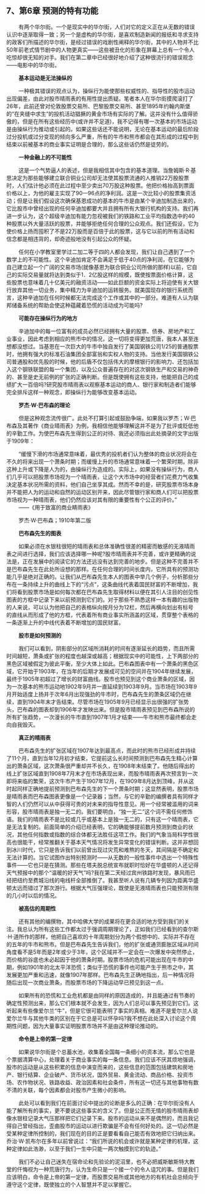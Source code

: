 ##  7、第6章 预测的特有功能

　　 有两个华尔街。一个是现实中的华尔街，人们对它的定义正在从无数的错误认识中逐渐取得一致；另一个是虚构的华尔街，是喜欢制造新闻的报纸和寻求支持的政客们所描述的华尔街，是经过错误的戏剧性阐释的华尔街，其中的人物并不比50年前老式情节剧中的人物更真实——这些被丑化的形象在屏幕上总有一个令人吃惊却很无知的对手。我们在第二章中已经很好地介绍了这种很流行的错误观念——电影中的华尔街。 

　　 **基本运动是无法操纵的**

　　 一种极其错误的观点认为，操纵行为能使那些权威性的、指导性的股市运动出现偏差，由此对股市晴雨表的有用性提出质疑。笔者本人在华尔街摸爬滚打了26年，此前还曾对伦敦股票交易所、巴黎股票交易所、甚至1895年约翰内斯堡的“在夹缝中求生”的投机活动猖撅的黄金市场有实际的了解。这并没有什么值得骄傲的，但是在所有这些经历中(或许并不足道)，我不记得有哪一次基本的市场运动是由操纵行为推动或引起的。如果这些话还不能说明，无论在基本运动的最后阶段过分投机或过分变现的倾向多么严重，所有的牛市和熊市都会在其形成的过程中到结束以前被基本的商业事实证明是合理的，那么这些话仍然是徒劳的。

　　 **一种金融上的不可能性**

　　 这是一个气势逼人的表述，但是我相信其中包含的基本道理。当詹姆斯·R·基思决定为那些能够建立联合铜业公司却无法使其股票流通的人推销22万股股票时，人们估计他必须在此过程中至少卖出70万股这种股票。他把价格抬高到票面价格以上，为他的雇主实现了90一96点的净利润。这是一次比较小的股票集资活动；但是让我们假设这次确保基恩成功的基本的牛市是由某个辛迪加制造出来的，它比股市中曾经出现的任何辛迪加都要大并且拥有所有大银行机构的支持。我们再进一步认为，这个超级辛迪加有能力忽视被我们的铁路和工业平均指数选中的40种股票以外大量活跃的股票，并能够拒绝任何合理的公众观点。我们还假设，它为使价格上扬而囤积了不是22万股而是百倍于此的股票，这与它以前的所有活动和信念都是相违背的，却奇迹般地没有引起公众的怀疑。 

　　 任何在小学教室里学过二加二等于四的人都会发现，我们让自己遇到了一个数学上的不可能性。这个辛迪加肯定不会满足于低于40点的净利润，在它能够为自己建立起一个广阔的交易市场(就像基恩为联合铜业公司所做的那样)以前，它自己的实际交易量就将达到类似于1．2亿股这样的规模，既使按票面价格计算，这些股票也意味着几十亿美元的融资活动——如此巨额的资金实际上将迫使有关大银行放弃其他一切业务，集中精力为辛迪加的运转服务。就美国现存的银行系统而言，这种辛迪加在任何时候都无法完成这个工作或其中的一部分。难道有人认为联邦储备系统的帮助会使这种蕴藏着恐慌的活动成为可能吗? 

　　 **可能存在操纵行为的地方** 

　　 辛迪加中的每一位富有的成员必然已经拥有大量的股票、债券、房地产和工业事业，因此考虑到相应的熊市中的情况，这一切将变得更加荒唐，我本人甚至连想都没想过。当基恩在一次巨大的牛市中独自发行了美国钢铁公司1/25的普通股票时，他拥有强大的标准石油集团全部富翁和实权人物的支持。当他发行美国钢铁公司普通股和优先股的时候，他的后盾不仅包括伟大的摩根银行的影响力、还包括加入这个钢铁联盟的每一个集团，以及公众普遍存在的对这次钢铁生产和交易的神奇的、甚至是史无前例的扩张的正确判断。但是既使拥有这些支持，他能把自己的成绩扩大一百倍吗?研究股市晴雨表以观察基本运动的商人、银行家和制造者们能够完全排斥这样一种观念，即操纵行为能够改变基本运动。 

　　 **罗杰·W·巴布森的理论**

　　 但是这种观念流传很广。此处不打算引起或鼓励争端，如果我以罗杰；W·巴布森及其著作《商业晴雨表》为例，我相信他能够理解这并不是为了批评或贬低他的辛勤工作。为使巴布森先生得到公正的对待、我还必须指出此处摘录的文字出版于1909年： 

　　 “缓慢下滑的市场通常意味着，最优秀的投机者们认为整体的商业状况将会在不久的将来出现一个萧条时期；而缓慢上升的市场通常意味着一个繁荣时期，除非这种上升或下降是人为的，由操纵行为造成的。实际上，如果没有操纵行为，商人们几乎可以把股票市场视为一个晴雨表，让这个大市场中的经营者们花费力气收集决定基本状况所需的资料，他们自己坐享其成。然而不幸的是，研究股票市场本身并不能把人为的运动和自然的运动区别开来，因此尽管银行家和商人们可以把股票市场视为一种晴雨表，他们仍然应该对其有限的重要性有个公正的评价。” 
　　 ——《用于致富的商业睛雨表》 

　　 罗杰·W·巴布森；1910年第二版 

　　 **巴布森先生的图表**

　　 如果必须在水银柱很短的晴雨表和总体准确性很差的精密而敏感的无液晴雨表之间进行选择，我们应该选择哪一种呢?股市晴雨表并不完善，或许更精确的说法是，正在发展中的阅读它的方法还远没有达到完善的地步。但是这种不完善并不是巴布森先生在此处所设想的那样。在任何合理的时间长度内，它所具有的预测功能几乎是绝对正确的。让我们从巴布森先生本人的图表中举几个例子，分析那些分布在一条持续上升的曲线上下的“污点”，这条曲线代表着国民财富的不断增加，我们将看到股票市场是如何每次都在巴布森先生取得材料以便在其引人注目的创见性图表的方框中记录下来以前预测到它们的。对于那些不熟悉这样一本有趣的出版物的人来说，可以认为他把自己的表格纵向按月分为12栏，然后再横向划出有标号的直线从而形成了他的方框，代表着所有商业事实所涵盖的区域，贯穿整个表格的一条逐渐上升的中线代表着不断增加的国民财富。 

　　 **股市是如何预测的** 

　　 我们可以看到，阴影部分的区域所消耗的时间有逐渐延长的趋势，而且所需时间越短，萧条或扩张的程度也越深或越高；根据现实中的可能性，上下两部分的黑色区域被假定为彼此平衡，至少大体上如此。巴布森图表中有一个萧条的黑色区域，它开始于1903年，在当年的后期才发展成可见的空间并在1904年继续发展，最终于1905年初超过了增长的财富曲线。股市也预见到这个商业萧条的区域，因为一次基本的熊市运动地1902年9月并一直延续到1903年9月。当市场在1903年9月开始适度上扬并于次年6月出现强劲的牛市时，巴布森先生的萧条区域仍在继续，直到1904年末才告结束。尽管市场在1905年9月已经显示出很强的扩张势头，巴布森的图表却到1906年才发映出来。但是股市晴雨表预见到巴布森所说的所有扩张趋势，一次漫长的牛市直到1907年1月才结束——牛市和熊市最终都会走向自我毁灭。 

　　 **真正的晴雨表**

　　 巴布森先生的扩张区域在1907年达到最高点，而此时的熊市已经形成并持续了11个月，直到当年12月初才结束，它提前这么长时间预测到巴布森先生精心计算出的萧条区域，这次萧条很严重却并不长久，在1908年末结束了。他随后得出的线上扩张区域直到1908年7月末才在市场表现出来，而股市晴雨表再次预言到一次即将来临的繁荣，这次牛市产生于1907年12月，在1909年8月达到顶峰，并从这时起同样正确地提前预测到巴布森先生的下一个萧条时期；这显然表明，股票市场是晴雨表而巴布森图表更像是一个记录器；当然，与它的辛勤的编撰者具有同样才智的人们仍然可以从中获得可贵的对未来的指导性意见。用一个经常被滥用的词来形容，股市晴雨表是独一无二的。我们要明白，“独一无二”这个词不需任何修饰语。我们的晴雨表不是比较或几乎或基本上是独一无二的，只有这一个晴雨表，它是无法复制的。前面简单的介绍已经表明，它的确能够提前数月预测到商业的状况，其他任何指数或指数的综合体都无法胜任这项工作。我们的气象当局科学性很高也很能干，经常推翻关于基本天气情况将发生异常变化的错误判断。这并非想回到冰川时代，它只是告诉我们以前曾出现过灾荒和难熬的冬天，其间隔是不确定和无法计算的。当它试图作出特别预测时——从无数的一般性事件中选出一个特殊性事件——它也只是在猜测。那些在塔夫脱总统宣布就职时恰好在华盛顿的人还记得天气预报中的那个“温暖的好天气”吗?我在第二天经过宾州铁路时发现，暴风雨已经把纽约至费城沿线的电线杆全部推倒了。我甚至听人说有几辆专列因为距离华盛顿太远而错过了那次游行。根据大气压强理论，既使是无液晴雨表也只能预测有限的几小时以后的情况。 

　　 **被高估的周期性**

　　 还有其他的编撰物，其中哈佛大学的成果将在更合适的地方受到我们的关注。我总认为所有这些工作都太过于强调周期理论了，正如我们已经看到的查尔斯·H·道所作的那样，他把自己喜欢的十年周期划分为两个假想中的、实际并不存在的五年的牛市和熊市。但是巴布森先生告诉我们，他的扩张或通货膨胀区域从时间角度看不是5年而是2年或少于3年，这个区域并不一定会在一次爆发中突然停止，而价格的谷底也未必起因于他的萧条时期。股票市场的危机可能出现在牛市的中期，例如1901年的北太平洋恐慌；类似于恐慌的事件也可能产生于熊市之中，其发展更加严重和迅速，就像1907年那样。巴布森先生正确地指出，后一种情况将随后出现一次商业萧条，而股票市场的下降运动早已预见到这一点。 

　　 如果所有的恐慌和工业危机都是由同样的原因造成的，并且能通过有节奏的确定性预测出来，那么它们根本就不会发生，因为人们总可以事先预见到它们。这听起来有些像爱尔兰“牛”，但是它很可能表明了事实的真相。难道不是爱尔兰人说爱尔兰牛与其他牛类的区别在于它总是可以怀孕吗?我不想在此处深入讨论这个周期性问题，因为大量事实证明股票市场并不是由这种理论推动的。 

　　 **命令是上帝的第一定律** 

　　 如果说华尔街是个总蓄水池，收集着全国每一条细小的资本流，那么它也是个票据清算中心，处理着关于商业事实的每一条信息。我们应该不厌其烦地强调，股市的运动是从这些积累的信息中演变而来的，这些信息的范围包括建筑和房地产、银行结算、企业破产、货币状况，国外贸易、黄金流动、商品价格、投资市场、农作物状况、铁路收益、政治因素和社会条件，所有这一切还与其他事物有数不清的关联，每个因素都会对股市产生微小的影响。 

　　 此处可以看到我们在前面讨论中提出的论断是多么的正确：在华尔街没有人能了解所有的事实，更不要说这些事实的含义了。但是公正而无情的股市晴雨表却像水银柱记录大气压那样把它们记录下来。股市的运动从来不是偶然的，而且我记得自己曾经指出，歪曲股市的运动以进行欺骗是不会有任何好处的。这一切必然是受某种定律所控制的，我们现在的目的正是要看看自己能否有效地把它归纳出来。乔治·W·凯布尔在多年以前曾说过：“我们所说的机会或许就是某种定律的机理，这种定律如此浩渺，以至于我们一生中只能一两次触摸到它的轨迹。” 

　　 我们不必让自己迷失在宿命论和先验论的泥沼里，也不必把威斯敏斯特大教堂的仟悔视为一种荒唐行为，认为生命只是一个接一个的令人诅咒的事。但是我们应该明白，命令是上帝的第一定律，而股票交易所或其他地方的有机社会总倾向于遵守这个定律，既使独立的个人智慧并不足以掌握它。